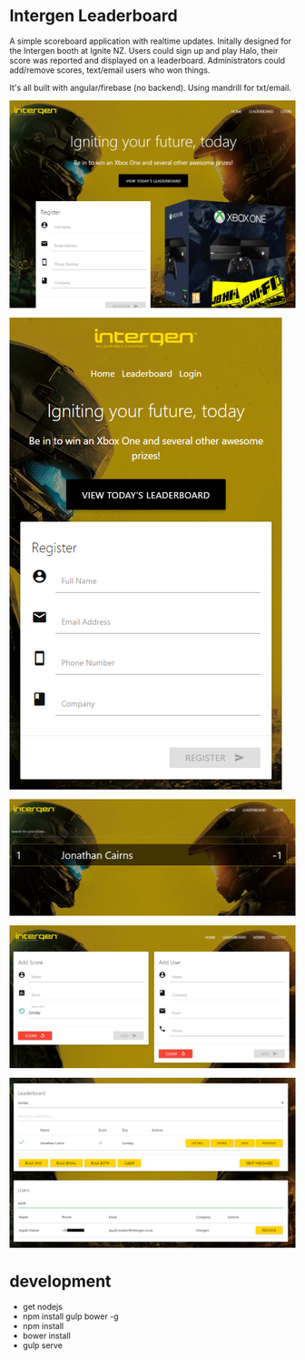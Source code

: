 # Intergen Leaderboard

A simple scoreboard application with realtime updates. Initally designed for the Intergen booth at Ignite NZ. Users could sign up and play Halo, their score was reported and displayed on a leaderboard. Administrators could add/remove scores, text/email users who won things.

It's all built with angular/firebase (no backend). Using mandrill for txt/email. 

![](img/home-ignite.png)

![](img/home-ignite-mobile.png)

![](img/leaderboard.png)

![](img/admin-top.png)

![](img/admin-bottom.png)

# development

- get nodejs
- npm install gulp bower -g
- npm install
- bower install
- gulp serve
